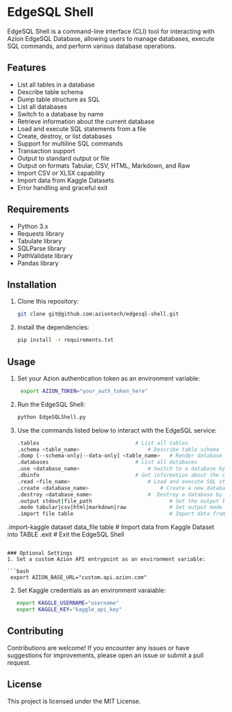 # EdgeSQL Shell

EdgeSQL Shell is a command-line interface (CLI) tool for interacting with Azion EdgeSQL Database, allowing users to manage databases, execute SQL commands, and perform various database operations.

## Features

- List all tables in a database
- Describe table schema
- Dump table structure as SQL
- List all databases
- Switch to a database by name
- Retrieve information about the current database
- Load and execute SQL statements from a file
- Create, destroy, or list databases
- Support for multiline SQL commands
- Transaction support
- Output to standard output or file
- Output on formats Tabular, CSV, HTML, Markdown, and Raw
- Import CSV or XLSX capability
- Import data from Kaggle Datasets
- Error handling and graceful exit

## Requirements

- Python 3.x
- Requests library
- Tabulate library
- SQLParse library
- PathValidate library
- Pandas library

## Installation

1. Clone this repository:

   ```bash
   git clone git@github.com:aziontech/edgesql-shell.git
   ```
   
2. Install the dependencies:

   ```bash
   pip install -r requirements.txt
   ```

## Usage

1. Set your Azion authentication token as an environment variable:

   ```bash
    export AZION_TOKEN="your_auth_token_here"
   ```

2. Run the EdgeSQL Shell:

   ```bash
   python EdgeSQLShell.py
   ```

3. Use the commands listed below to interact with the EdgeSQL service:

   ```bash
   .tables				                 # List all tables
   .schema <table_name>		                 # Describe table schema
   .dump [--schema-only|--data-only] <table_name>   # Render database structure as SQL
   .databases			                 # List all databases
   .use <database_name>		                 # Switch to a database by name
   .dbinfo				                 # Get information about the current database
   .read <file_name>		                 # Load and execute SQL statements from a file
   .create <database_name>		                 # Create a new database
   .destroy <database_name>	                 #  Destroy a database by name
   .output stdout|file_path                         # Set the output to stdout or file
   .mode tabular|csv|html|markdown|raw              # Set output mode
   .import file table                               # Import data from FILE into TABLE
.import-kaggle dataset data_file table           # Import data from Kaggle Dataset into TABLE
   .exit				                 # Exit the EdgeSQL Shell
   ```
   
### Optional Settings
1. Set a custom Azion API entrypoint as an environment variable:
 
 ```bash
    export AZION_BASE_URL="custom.api.azion.com"
 ```
 
2. Set Kaggle credentials as an environment varaiable:
 
 ```bash
    export KAGGLE_USERNAME="username"
    export KAGGLE_KEY="kaggle_api_key"
 ```


## Contributing

Contributions are welcome! If you encounter any issues or have suggestions for improvements, please open an issue or submit a pull request.

## License

This project is licensed under the MIT License.
